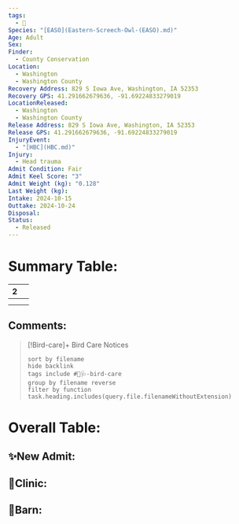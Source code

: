 ```yaml
---
tags:
  - 🦅
Species: "[EASO](Eastern-Screech-Owl-(EASO).md)"
Age: Adult
Sex: 
Finder:
  - County Conservation
Location:
  - Washington
  - Washington County
Recovery Address: 829 S Iowa Ave, Washington, IA 52353
Recovery GPS: 41.291662679636, -91.69224833279019
LocationReleased:
  - Washington
  - Washington County
Release Address: 829 S Iowa Ave, Washington, IA 52353
Release GPS: 41.291662679636, -91.69224833279019
InjuryEvent:
  - "[HBC](HBC.md)"
Injury:
  - Head trauma
Admit Condition: Fair
Admit Keel Score: "3"
Admit Weight (kg): "0.128"
Last Weight (kg): 
Intake: 2024-10-15
Outtake: 2024-10-24
Disposal: 
Status:
  - Released
---
```


# Summary Table:

<div><table class="dataview table-view-table"><thead class="table-view-thead"><tr class="table-view-tr-header"><th class="table-view-th"><span></span><span class="dataview small-text">2</span></th><th class="table-view-th"><span></span></th></tr></thead><tbody class="table-view-tbody"><tr><td><span></span></td><td><span></span></td></tr><tr><td><span></span></td><td><span></span></td></tr></tbody></table></div>

## Comments:

> [!Bird-care]+ Bird Care Notices
>   ```tasks 
>   sort by filename
>   hide backlink
>   tags include #🦅🩺-bird-care 
>   group by filename reverse
>   filter by function task.heading.includes(query.file.filenameWithoutExtension)
>   ```

# Overall Table:

## ✨New Admit:



## 🏥Clinic:



## 🏡Barn:


